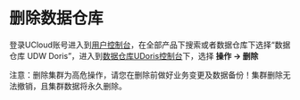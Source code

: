 # 删除数据仓库

登录UCloud账号进入到[用户控制台](https://passport.ucloud.cn/#login)，在全部产品下搜索或者数据仓库下选择“数据仓库 UDW Doris”，进入到[数据仓库UDoris控制台](https://console.ucloud.cn/udw/doris)下，选择 **操作 -> 删除**

<p class="tip">
  注意：删除集群为高危操作，请您在删除前做好业务变更及数据备份！集群删除无法撤销，且集群数据将永久删除。
</p>


